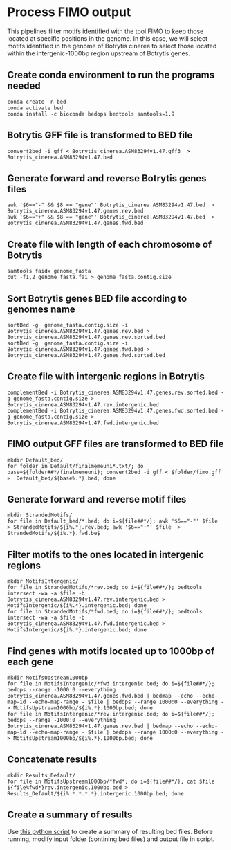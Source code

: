 # Process FIMO output

This pipelines filter motifs identified with the tool FIMO to keep those located at specific positions in the genome. In this case, we will select motifs identified in the genome of Botrytis cinerea to select those located within the intergenic-1000bp region upstream of Botrytis genes.

## Create conda environment to run the programs needed

```
conda create -n bed
conda activate bed
conda install -c bioconda bedops bedtools samtools=1.9
```  
## Botrytis GFF file is transformed to BED file

```
convert2bed -i gff < Botrytis_cinerea.ASM83294v1.47.gff3  > Botrytis_cinerea.ASM83294v1.47.bed
```

## Generate forward and reverse Botrytis genes files

```
awk '$6=="-" && $8 == "gene"' Botrytis_cinerea.ASM83294v1.47.bed  > Botrytis_cinerea.ASM83294v1.47.genes.rev.bed
awk '$6=="+" && $8 == "gene"' Botrytis_cinerea.ASM83294v1.47.bed  > Botrytis_cinerea.ASM83294v1.47.genes.fwd.bed
```

## Create file with length of each chromosome of Botrytis

```
samtools faidx genome_fasta
cut -f1,2 genome_fasta.fai > genome_fasta.contig.size
```

## Sort Botrytis genes BED file according to genomes name

```
sortBed -g  genome_fasta.contig.size -i Botrytis_cinerea.ASM83294v1.47.genes.rev.bed > Botrytis_cinerea.ASM83294v1.47.genes.rev.sorted.bed
sortBed -g  genome_fasta.contig.size -i Botrytis_cinerea.ASM83294v1.47.genes.fwd.bed > Botrytis_cinerea.ASM83294v1.47.genes.fwd.sorted.bed
```

## Create file with intergenic regions in Botrytis

```
complementBed -i Botrytis_cinerea.ASM83294v1.47.genes.rev.sorted.bed -g genome_fasta.contig.size > Botrytis_cinerea.ASM83294v1.47.rev.intergenic.bed
complementBed -i Botrytis_cinerea.ASM83294v1.47.genes.fwd.sorted.bed -g genome_fasta.contig.size > Botrytis_cinerea.ASM83294v1.47.fwd.intergenic.bed
```

## FIMO output GFF files are transformed to BED file

```
mkdir Default_bed/
for folder in Default/finalmemeuni*.txt/; do base=${folder##*/finalmemeuni}; convert2bed -i gff < $folder/fimo.gff >  Default_bed/${base%.*}.bed; done
```

## Generate forward and reverse motif files

```
mkdir StrandedMotifs/
for file in Default_bed/*.bed; do i=${file##*/}; awk '$6=="-"' $file  > StrandedMotifs/${i%.*}.rev.bed; awk '$6=="+"' $file  > StrandedMotifs/${i%.*}.fwd.be$
```

## Filter motifs to the ones located in intergenic regions

```
mkdir MotifsIntergenic/
for file in StrandedMotifs/*rev.bed; do i=${file##*/}; bedtools intersect -wa -a $file -b Botrytis_cinerea.ASM83294v1.47.rev.intergenic.bed > MotifsIntergenic/${i%.*}.intergenic.bed; done
for file in StrandedMotifs/*fwd.bed; do i=${file##*/}; bedtools intersect -wa -a $file -b Botrytis_cinerea.ASM83294v1.47.fwd.intergenic.bed > MotifsIntergenic/${i%.*}.intergenic.bed; done
```

## Find genes with motifs located up to 1000bp of each gene

```
mkdir MotifsUpstream1000bp
for file in MotifsIntergenic/*fwd.intergenic.bed; do i=${file##*/}; bedops --range -1000:0 --everything Botrytis_cinerea.ASM83294v1.47.genes.fwd.bed | bedmap --echo --echo-map-id --echo-map-range - $file | bedops --range 1000:0 --everything - > MotifsUpstream1000bp/${i%.*}.1000bp.bed; done
for file in MotifsIntergenic/*rev.intergenic.bed; do i=${file##*/}; bedops --range -1000:0 --everything Botrytis_cinerea.ASM83294v1.47.genes.rev.bed | bedmap --echo --echo-map-id --echo-map-range - $file | bedops --range 1000:0 --everything - > MotifsUpstream1000bp/${i%.*}.1000bp.bed; done
```

## Concatenate results

```
mkdir Results_Default/
for file in MotifsUpstream1000bp/*fwd*; do i=${file##*/}; cat $file ${file%fwd*}rev.intergenic.1000bp.bed > Results_Default/${i%.*.*.*.*}.intergenic.1000bp.bed; done
```

## Create a summary of results
Use [this python script](https://github.com/ibioChile/CanessaLab/blob/master/Scripts/Summary_Filtered_FIMO.py) to create a summary of resulting bed files. Before running, modify input folder (contining bed files) and output file in script.
